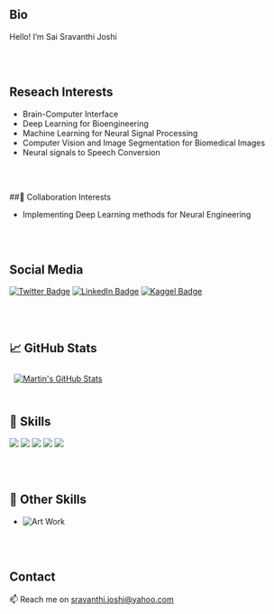 
<!---
SaiSJoshi/SaiSJoshi is a ✨ special ✨ repository because its `README.md` (this file) appears on your GitHub profile.
You can click the Preview link to take a look at your changes.
--->
## Bio
Hello!
I’m Sai Sravanthi Joshi

<br>
<br>

## Reseach Interests 
- Brain-Computer Interface
- Deep Learning for Bioengineering
- Machine Learning for Neural Signal Processing
- Computer Vision and Image Segmentation for Biomedical Images 
- Neural signals to Speech Conversion

<br>
<br>

##🌱 Collaboration Interests 
- Implementing Deep Learning methods for Neural Engineering

<br>
<br>

## Social Media

[![Twitter Badge](https://img.shields.io/badge/Twitter-Profile-informational?style=flat&logo=twitter&logoColor=white&color=1CA2F1)](https://twitter.com/srav_joshi)
[![LinkedIn Badge](https://img.shields.io/badge/LinkedIn-Profile-informational?style=flat&logo=linkedin&logoColor=white&color=0D76A8)](https://www.linkedin.com/in/sai-sravanthi-joshi/)
[![Kaggel Badge](https://img.shields.io/badge/Kaggel-Profile-informational?style=flat&logo=codepen&logoColor=white&color=black)]([https:](https://www.kaggle.com/saisravanthijoshi))
  
  
<br>
<br>

## &#x1f4c8; GitHub Stats

<!-- <br>

<a href="https://github.com/SaiSJoshir">
  <img align="center" style="margin:0.5rem" src="https://github-readme-stats.vercel.app/api/top-langs/?username=SaiSJoshi&hide=html,css&title_color=ffffff&text_color=c9cacc&icon_color=4AB197&bg_color=1A2B34" />
</a> -->

<a href="https://github.com/SaiSJoshi">
  <img align="center" style="margin:0.5rem" src="https://github-readme-stats.vercel.app/api?username=SaiSJoshi&show_icons=true&line_height=27&count_private=true&title_color=ffffff&text_color=c9cacc&icon_color=4AB097&bg_color=1A2B34" alt="Martin's GitHub Stats" />
</a>

<br>
<br>

## 💼 Skills
![](https://img.shields.io/badge/Code-Python-informational?style=flat&logo=ionic&logoColor=white&color=4AB197)
![](https://img.shields.io/badge/Code-MATLAB-informational?style=flat&logo=ionic&logoColor=white&color=4AB197)
![](https://img.shields.io/badge/Code-MySQL-informational?style=flat&logo=MySQL&logoColor=white&color=4AB197)
![](https://img.shields.io/badge/Code-Mathematica-informational?style=flat&logo=ionic&logoColor=white&color=4AB197)
![](https://img.shields.io/badge/Code-RStudio-informational?style=flat&logo=MySQL&logoColor=white&color=4AB197)


<br>
<br>

## 💼 Other Skills
- ![Art Work](https://www.behance.net/sravanthijoshi)
<br>
<br>

## Contact
📫 Reach me on sravanthi.joshi@yahoo.com
